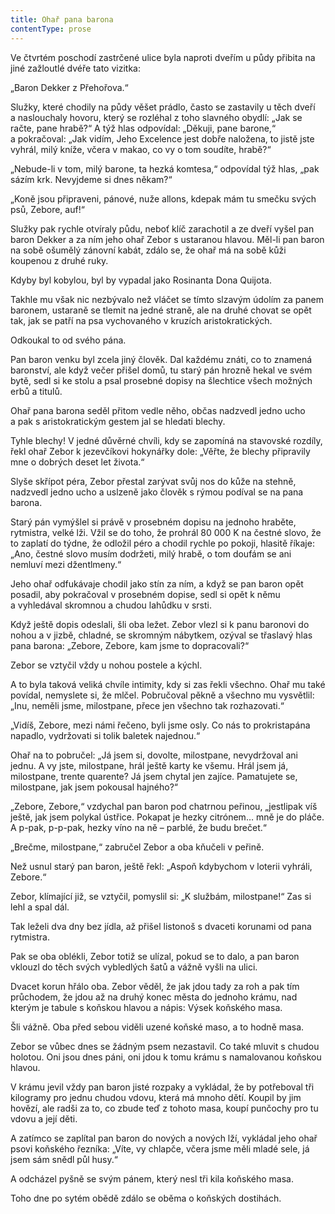 ```yaml
---
title: Ohař pana barona
contentType: prose
---
```


<section>

Ve čtvrtém poschodí zastrčené ulice byla naproti dveřím u půdy přibita na jiné zažloutlé dvéře tato vizitka:

„Baron Dekker z Přehořova.“

Služky, které chodily na půdy věšet prádlo, často se zastavily u těch dveří a naslouchaly hovoru, který se rozléhal z toho slavného obydlí: „Jak se račte, pane hrabě?“ A týž hlas odpovídal: „Děkuji, pane barone,“ a pokračoval: „Jak vidím, Jeho Excelence jest dobře naložena, to jistě jste vyhrál, milý kníže, včera v makao, co vy o tom soudíte, hrabě?“

„Nebude-li v tom, milý barone, ta hezká komtesa,“ odpovídal týž hlas, „pak sázím krk. Nevyjdeme si dnes někam?“

„Koně jsou připraveni, pánové, nuže allons, kdepak mám tu smečku svých psů, Zebore, auf!“

Služky pak rychle otvíraly půdu, neboť klíč zarachotil a ze dveří vyšel pan baron Dekker a za ním jeho ohař Zebor s ustaranou hlavou. Měl-li pan baron na sobě ošumělý zánovní kabát, zdálo se, že ohař má na sobě kůži koupenou z druhé ruky.

Kdyby byl kobylou, byl by vypadal jako Rosinanta Dona Quijota.

Takhle mu však nic nezbývalo než vláčet se tímto slzavým údolím za panem baronem, ustaraně se tlemit na jedné straně, ale na druhé chovat se opět tak, jak se patří na psa vychovaného v kruzích aristokratických.

Odkoukal to od svého pána.

Pan baron venku byl zcela jiný člověk. Dal každému znáti, co to znamená baronství, ale když večer přišel domů, tu starý pán hrozně hekal ve svém bytě, sedl si ke stolu a psal prosebné dopisy na šlechtice všech možných erbů a titulů.

Ohař pana barona seděl přitom vedle něho, občas nadzvedl jedno ucho a pak s aristokratickým gestem jal se hledati blechy.

Tyhle blechy! V jedné důvěrné chvíli, kdy se zapomíná na stavovské rozdíly, řekl ohař Zebor k jezevčíkovi hokynářky dole: „Věřte, že blechy připravily mne o dobrých deset let života.“

Slyše skřípot péra, Zebor přestal zarývat svůj nos do kůže na stehně, nadzvedl jedno ucho a uslzeně jako člověk s rýmou podíval se na pana barona.

Starý pán vymýšlel si právě v prosebném dopisu na jednoho hraběte, rytmistra, velké lži. Vžil se do toho, že prohrál 80 000 K na čestné slovo, že to zaplatí do týdne, že odložil péro a chodil rychle po pokoji, hlasitě říkaje: „Ano, čestné slovo musím dodržeti, milý hrabě, o tom doufám se ani nemluví mezi džentlmeny.“

Jeho ohař odfukávaje chodil jako stín za ním, a když se pan baron opět posadil, aby pokračoval v prosebném dopise, sedl si opět k němu a vyhledával skromnou a chudou lahůdku v srsti.

Když ještě dopis odeslali, šli oba ležet. Zebor vlezl si k panu baronovi do nohou a v jizbě, chladné, se skromným nábytkem, ozýval se třaslavý hlas pana barona: „Zebore, Zebore, kam jsme to dopracovali?“

Zebor se vztyčil vždy u nohou postele a kýchl.

A to byla taková veliká chvíle intimity, kdy si zas řekli všechno. Ohař mu také povídal, nemyslete si, že mlčel. Pobručoval pěkně a všechno mu vysvětlil: „Inu, neměli jsme, milostpane, přece jen všechno tak rozhazovati.“

„Vidíš, Zebore, mezi námi řečeno, byli jsme osly. Co nás to prokristapána napadlo, vydržovati si tolik baletek najednou.“

Ohař na to pobručel: „Já jsem si, dovolte, milostpane, nevy­držoval ani jednu. A vy jste, milostpane, hrál ještě karty ke všemu. Hrál jsem já, milostpane, trente quarente? Já jsem chytal jen zajíce. Pamatujete se, milostpane, jak jsem pokousal hajného?“

„Zebore, Zebore,“ vzdychal pan baron pod chatrnou peřinou, „jestlipak víš ještě, jak jsem polykal ústřice. Pokapat je hezky citrónem… mně je do pláče. A p-pak, p-p-pak, hezky víno na ně – parblé, že budu brečet.“

„Brečme, milostpane,“ zabručel Zebor a oba kňučeli v peřině.

Než usnul starý pan baron, ještě řekl: „Aspoň kdybychom v loterii vyhráli, Zebore.“

Zebor, klímající již, se vztyčil, pomyslil si: „K službám, milostpane!“ Zas si lehl a spal dál.

Tak leželi dva dny bez jídla, až přišel listonoš s dvaceti korunami od pana rytmistra.

Pak se oba oblékli, Zebor totiž se ulízal, pokud se to dalo, a pan baron vklouzl do těch svých vybledlých šatů a vážně vyšli na ulici.

Dvacet korun hřálo oba. Zebor věděl, že jak jdou tady za roh a pak tím průchodem, že jdou až na druhý konec města do jednoho krámu, nad kterým je tabule s koňskou hlavou a nápis: Výsek koňského masa.

Šli vážně. Oba před sebou viděli uzené koňské maso, a to hodně masa.

Zebor se vůbec dnes se žádným psem nezastavil. Co také mluvit s chudou holotou. Oni jsou dnes páni, oni jdou k tomu krámu s namalovanou koňskou hlavou.

V krámu jevil vždy pan baron jisté rozpaky a vykládal, že by potřeboval tři kilogramy pro jednu chudou vdovu, která má mnoho dětí. Koupil by jim hovězí, ale radši za to, co zbude teď z tohoto masa, koupí punčochy pro tu vdovu a její děti.

A zatímco se zaplítal pan baron do nových a nových lží, vykládal jeho ohař psovi koňského řezníka: „Víte, vy chlapče, včera jsme měli mladé sele, já jsem sám snědl půl husy.“

A odcházel pyšně se svým pánem, který nesl tři kila koňského masa.

Toho dne po sytém obědě zdálo se oběma o koňských dostihách.

</section>
